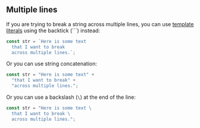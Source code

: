 ## Multiple lines

If you are trying to break a string across multiple lines, you can use
[template literals](https://developer.mozilla.org/en-US/docs/Web/JavaScript/Reference/Template_literals)
using the backtick (`\``) instead:

```js
const str = `Here is some text
  that I want to break
  across multiple lines.`;
```

Or you can use string concatenation:

```js
const str = "Here is some text" +
  "that I want to break" +
  "across multiple lines.";
```

Or you can use a backslash (`\`) at the end of the line:

```js
const str = "Here is some text \
  that I want to break \
  across multiple lines.";
```
